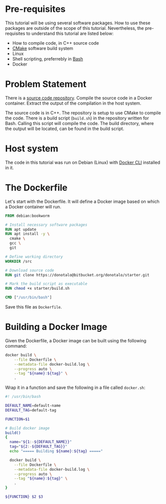 # Pre-requisites

This tutorial will be using several software packages. How to use these packages are outside of the scope of this tutorial. Nevertheless, the pre-requisites to understand this tutorial are listed below:

- How to compile code, in C++ source code
- [CMake](https://cmake.org/) software build system
- Linux
- Shell scripting, preferrebly in [Bash](https://www.gnu.org/software/bash/)
- Docker

# Problem Statement

There is a [source code repository](https://bitbucket.org/donotalo/starter/). Compile the source code in a Docker container. Extract the output of the compilation in the host system.

The source code is in C++. The repository is setup to use CMake to compile the code. There is a build script (`build.sh`) in the repository written for Bash. Calling this script will compile the code. The build directory, where the output will be located, can be found in the build script.

# Host system

The code in this tutorial was run on Debian (Linux) with [Docker CLI](https://docs.docker.com/engine/install/) installed in it.

# The Dockerfile

Let's start with the Dockerfile. It will define a Docker image based on which a Docker container will run.

```Dockerfile
FROM debian:bookworm

# Install necessary software packages
RUN apt update
RUN apt install -y \
  cmake \
  gcc \
  git

# Define working directory
WORKDIR /src

# Download source code
RUN git clone https://donotalo@bitbucket.org/donotalo/starter.git

# Mark the build script as executable
RUN chmod +x starter/build.sh

CMD ["/usr/bin/bash"]
```

Save this file as `Dockerfile`.

# Building a Docker Image

Given the Dockerfile, a Docker image can be built using the following command:
```bash
docker build \
    --file Dockerfile \
    --metadata-file docker-build.log \
    --progress auto \
    --tag "${name}:${tag}" \
    .
```

Wrap it in a function and save the following in a file called `docker.sh`:
```bash
#! /usr/bin/bash

DEFAULT_NAME=default-name
DEFAULT_TAG=default-tag

FUNCTION=$1

# Build docker image
build()
{
  name="${1:-${DEFAULT_NAME}}"
  tag="${2:-${DEFAULT_TAG}}"
  echo "===== Building ${name}:${tag} ====="

  docker build \
    --file Dockerfile \
    --metadata-file docker-build.log \
    --progress auto \
    --tag "${name}:${tag}" \
    .
}

${FUNCTION} $2 $3

```

